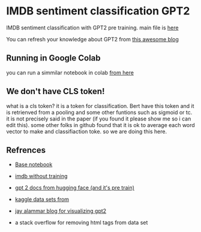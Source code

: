 # IMDB sentiment classification GPT2
IMDB sentiment classification with GPT2 pre training. main file is [here](https://github.com/AminTaheri23/IMDB-sentiment-classification-GPT2/blob/master/transfer_learning_classification_GPT2.ipynb)

You can refresh your knowledge about GPT2 from [this awesome blog](http://jalammar.github.io/illustrated-gpt2/)

## Running in Google Colab
you can run a simmilar notebook in colab [from here ](https://colab.research.google.com/drive/1MgpwzojvoIRv8Fypxvy2OnjS-IiExlG3)

## We don't have CLS token!
what is a cls token? it is a token for classification. Bert have this token and it is retrienved from a pooling and some other funtions such as sigmoid or tc. it is not precisely said in the paper (if you found it please show me so i can edit this). some other folks in github found that it is ok to average each word vector to make and classifiaction toke. so we are doing this here.

## Refrences
 - [Base notebook]( https://github.com/jalammar/jalammar.github.io/blob/master/notebooks/bert/A_Visual_Notebook_to_Using_BERT_for_the_First_Time.ipynb)

- [imdb without training](https://machinelearningmastery.com/predict-sentiment-movie-reviews-using-deep-learning/)

- [gpt 2 docs from hugging face (and it's pre train)](https://huggingface.co/transformers/model_doc/gpt2.html)

- [kaggle data sets from](https://www.kaggle.com/lakshmi25npathi/imdb-dataset-of-50k-movie-reviews)

- [jay alammar blog for visualizing gpt2](http://jalammar.github.io/illustrated-gpt2/)

- a stack overflow for removing html tags from data set

